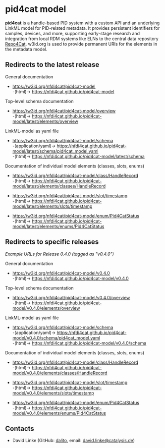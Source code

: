 # pid4cat model

**pid4cat** is a handle-based PID system with a custom API and an underlying LinkML model for PID-related metadata.
It provides persistent identifiers for samples, devices, and more, supporting early-stage research and integration from local RDM systems like ELNs to the central data repository [Repo4Cat](https://repository.nfdi4cat.org/).
w3id.org is used to provide permanent URIs for the elements in the metadata model.

## Redirects to the latest release

General documentation

- https://w3id.org/nfdi4cat/pid4cat-model <BR>-(html)-> https://nfdi4cat.github.io/pid4cat-model

Top-level schema documentation

- https://w3id.org/nfdi4cat/pid4cat-model/overview <BR>-(html)-> https://nfdi4cat.github.io/pid4cat-model/latest/elements/overview

LinkML-model as yaml file

- https://w3id.org/nfdi4cat/pid4cat-model/schema <BR>-(application/yaml)-> https://nfdi4cat.github.io/pid4cat-model/latest/schema/pid4cat_model.yaml <BR>-(html)-> https://nfdi4cat.github.io/pid4cat-model/latest/schema

Documentation of individual model elements (classes, slots, enums)

- https://w3id.org/nfdi4cat/pid4cat-model/class/HandleRecord <BR>-(html)->
https://nfdi4cat.github.io/pid4cat-model/latest/elements/classes/HandleRecord

- https://w3id.org/nfdi4cat/pid4cat-model/slot/timestamp <BR>-(html)->
https://nfdi4cat.github.io/pid4cat-model/latest/elements/slots/timestamp

- https://w3id.org/nfdi4cat/pid4cat-model/enum/Pid4CatStatus <BR>-(html)->
https://nfdi4cat.github.io/pid4cat-model/latest/elements/enums/Pid4CatStatus

## Redirects to specific releases

*Example URLs for Release 0.4.0 (tagged as "v0.4.0")*

General documentation

- https://w3id.org/nfdi4cat/pid4cat-model/v0.4.0 <BR>-(html)-> https://nfdi4cat.github.io/pid4cat-model/v0.4.0

Top-level schema documentation

- https://w3id.org/nfdi4cat/pid4cat-model/v0.4.0/overview <BR>-(html)-> https://nfdi4cat.github.io/pid4cat-model/v0.4.0/elements/overview

LinkML-model as yaml file

- https://w3id.org/nfdi4cat/pid4cat-model/schema <BR>-(application/yaml)-> https://nfdi4cat.github.io/pid4cat-model/v0.4.0/schema/pid4cat_model.yaml <BR>-(html)-> https://nfdi4cat.github.io/pid4cat-model/v0.4.0/schema

Documentation of individual model elements (classes, slots, enums)

- https://w3id.org/nfdi4cat/pid4cat-model/class/HandleRecord <BR>-(html)->
https://nfdi4cat.github.io/pid4cat-model/v0.4.0/elements/classes/HandleRecord

- https://w3id.org/nfdi4cat/pid4cat-model/slot/timestamp <BR>-(html)->
https://nfdi4cat.github.io/pid4cat-model/v0.4.0/elements/slots/timestamp

- https://w3id.org/nfdi4cat/pid4cat-model/enum/Pid4CatStatus <BR>-(html)->
https://nfdi4cat.github.io/pid4cat-model/v0.4.0/elements/enums/Pid4CatStatus

## Contacts

- David Linke (GitHub: [dalito](https://github.com/dalito), email: <david.linke@catalysis.de>)
